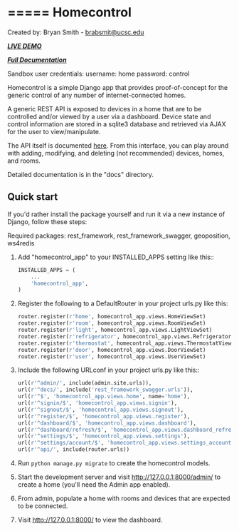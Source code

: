 =====
Homecontrol
=====

Created by:
Bryan Smith - brabsmit@ucsc.edu

***[LIVE DEMO](http://ec2-54-153-19-113.us-west-1.compute.amazonaws.com/)***

***[Full Documentation](http://ec2-54-153-19-113.us-west-1.compute.amazonaws.com/documentation/)***

Sandbox user credentials:
username: home
password: control

Homecontrol is a simple Django app that provides proof-of-concept
for the generic control of any number of internet-connected homes.

A generic REST API is exposed to devices in a home that are to be
controlled and/or viewed by a user via a dashboard. Device
state and control information are stored in a sqlite3 database
and retrieved via AJAX for the user to view/manipulate.

The API itself is documented [here](http://ec2-54-153-19-113.us-west-1.compute.amazonaws.com/).
From this interface, you can play around with adding, modifying, and deleting 
(not recommended) devices, homes, and rooms.

Detailed documentation is in the "docs" directory.

Quick start
-----------

If you'd rather install the package yourself and run it via a new instance
of Django, follow these steps:

Required packages:
  rest_framework,
  rest_framework_swagger,
  geoposition,
  ws4redis

1. Add "homecontrol_app" to your INSTALLED_APPS setting like this::

	```python
    INSTALLED_APPS = (
        ...
        'homecontrol_app',
    )
    ```

2. Register the following to a DefaultRouter in your project urls.py like this:

	```python
	router.register(r'home', homecontrol_app.views.HomeViewSet)
	router.register(r'room', homecontrol_app.views.RoomViewSet)
	router.register(r'light', homecontrol_app.views.LightViewSet)
	router.register(r'refrigerator', homecontrol_app.views.RefrigeratorViewSet)
	router.register(r'thermostat', homecontrol_app.views.ThermostatViewSet)
	router.register(r'door', homecontrol_app.views.DoorViewSet)
	router.register(r'user', homecontrol_app.views.UserViewSet)
	```

3. Include the following URLconf in your project urls.py like this::

   ```python
   url(r'^admin/', include(admin.site.urls)),
   url(r'^docs/', include('rest_framework_swagger.urls')),
   url(r'^$', 'homecontrol_app.views.home', name='home'),
   url(r'^signin/$', 'homecontrol_app.views.signin'),
   url(r'^signout/$', 'homecontrol_app.views.signout'),
   url(r'^register/$', 'homecontrol_app.views.register'),
   url(r'^dashboard/$', 'homecontrol_app.views.dashboard'),
   url(r'^dashboard/refresh/$', 'homecontrol_app.views.dashboard_refresh'),
   url(r'^settings/$', 'homecontrol_app.views.settings'),
   url(r'^settings/account/$', 'homecontrol_app.views.settings_account'),
   url(r'^api/', include(router.urls))
   ```

4. Run `python manage.py migrate` to create the homecontrol models.

5. Start the development server and visit http://127.0.0.1:8000/admin/
   to create a home (you'll need the Admin app enabled).

6. From admin, populate a home with rooms and devices that are expected
   to be connected.

5. Visit http://127.0.0.1:8000/ to view the dashboard.
